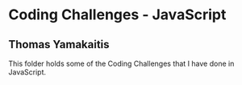 # Coding Challenges - JavaScript
## Thomas Yamakaitis
This folder holds some of the Coding Challenges that I have done in JavaScript.
